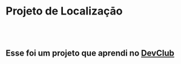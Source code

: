 <h1>Projeto de Localizaçāo</h1>
<br>
<br>
<h2>Esse foi um projeto que aprendi no <a href="https://rodolfomori.com.br/devclub"> DevClub</a></h2>

